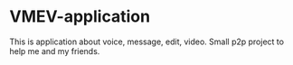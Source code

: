 # VMEV-application
This is application about voice, message, edit, video. Small p2p project to help me and my friends.
